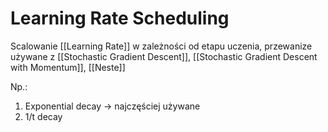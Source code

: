 # Learning Rate Scheduling

Scalowanie [[Learning Rate]] w zależności od etapu uczenia, przewanize używane z [[Stochastic Gradient Descent]], [[Stochastic Gradient Descent with Momentum]], [[Neste]]

Np.:

1. Exponential decay -> najczęściej używane
2. 1/t decay